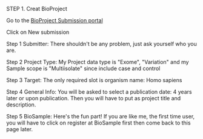 STEP 1. Creat BioProject

Go to the [BioProject Submission portal](https://submit.ncbi.nlm.nih.gov/subs/bioproject/)

Click on New submission

Step 1 Submitter: There shouldn't be any problem, just ask yourself who you are.

Step 2 Project Type: My Project data type is "Exome", "Variation" and my Sample scope is "Multiisolate" since include case and control

Step 3 Target: The only required slot is organism name: Homo sapiens

Step 4 General Info: You will be asked to select a publication date: 4 years later or upon publication. Then you will have to put as project title and description.

Step 5 BioSample: Here's the fun part! If you are like me, the first time user, you will have to click on register at BioSample first then come back to this page later.
